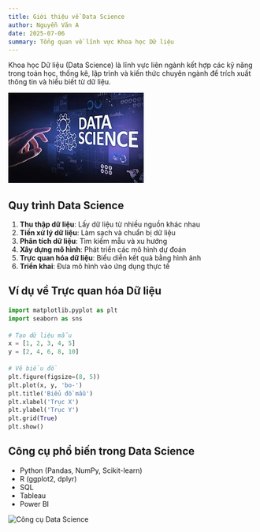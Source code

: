 ```yaml
---
title: Giới thiệu về Data Science
author: Nguyễn Văn A
date: 2025-07-06
summary: Tổng quan về lĩnh vực Khoa học Dữ liệu
---
```


Khoa học Dữ liệu (Data Science) là lĩnh vực liên ngành kết hợp các kỹ năng trong toán học, thống kê, lập trình và kiến thức chuyên ngành để trích xuất thông tin và hiểu biết từ dữ liệu.

![Mô hình Khoa học Dữ liệu](/static/images/posts/ds.jpeg)

## Quy trình Data Science

1. **Thu thập dữ liệu**: Lấy dữ liệu từ nhiều nguồn khác nhau
2. **Tiền xử lý dữ liệu**: Làm sạch và chuẩn bị dữ liệu
3. **Phân tích dữ liệu**: Tìm kiếm mẫu và xu hướng
4. **Xây dựng mô hình**: Phát triển các mô hình dự đoán
5. **Trực quan hóa dữ liệu**: Biểu diễn kết quả bằng hình ảnh
6. **Triển khai**: Đưa mô hình vào ứng dụng thực tế

<!-- ![Quy trình Data Science](/static/images/posts/data_science_process.png) -->

## Ví dụ về Trực quan hóa Dữ liệu

```python
import matplotlib.pyplot as plt
import seaborn as sns

# Tạo dữ liệu mẫu
x = [1, 2, 3, 4, 5]
y = [2, 4, 6, 8, 10]

# Vẽ biểu đồ
plt.figure(figsize=(8, 5))
plt.plot(x, y, 'bo-')
plt.title('Biểu đồ mẫu')
plt.xlabel('Trục X')
plt.ylabel('Trục Y')
plt.grid(True)
plt.show()
```

<!-- ![Ví dụ biểu đồ dữ liệu](/static/images/posts/data_visualization.png) -->

## Công cụ phổ biến trong Data Science

- Python (Pandas, NumPy, Scikit-learn)
- R (ggplot2, dplyr)
- SQL
- Tableau
- Power BI

![Công cụ Data Science](/static/images/posts/data_science_tools.png) 